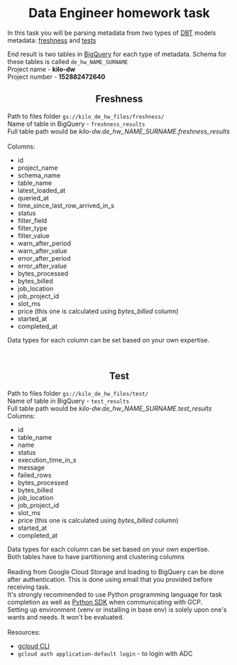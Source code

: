 <h1 style="text-align: center;">Data Engineer homework task</h1> 

In this task you will be parsing metadata from two types of [DBT](https://www.getdbt.com/) models metadata: [freshness](https://docs.getdbt.com/reference/resource-properties/freshness#definition) and [tests](https://docs.getdbt.com/docs/build/tests#overview)

End result is two tables in [BigQuery](https://cloud.google.com/bigquery) for each type of metadata.
Schema for these tables is called <code>de_hw_NAME_SURNAME</code> </br>
Project name - **kilo-dw** </br>
Project number - **152882472640** </br>

<h2 style="text-align: center;">Freshness</h2> 

Path to files folder <code>gs://kilo_de_hw_files/freshness/</code>
</br>
Name of table in BigQuery - <code>freshness_results</code> </br>
Full table path would be *kilo-dw.de_hw_NAME_SURNAME.freshness_results* </br>
</br>
Columns:
- id
- project_name
- schema_name
- table_name
- latest_loaded_at
- queried_at
- time_since_last_row_arrived_in_s
- status
- filter_field
- filter_type
- filter_value
- warn_after_period
- warn_after_value
- error_after_period
- error_after_value
- bytes_processed
- bytes_billed
- job_location
- job_project_id
- slot_ms
- price (this one is calculated using *bytes_billed* column)
- started_at
- completed_at

Data types for each column can be set based on your own expertise. </br>

</br>

<h2 style="text-align: center;">Test</h2> 

Path to files folder <code>gs://kilo_de_hw_files/test/</code> </br>
Name of table in BigQuery - <code>test_results</code> </br>
Full table path would be *kilo-dw.de_hw_NAME_SURNAME.test_results* </br>
Columns:
- id
- table_name
- name
- status
- execution_time_in_s
- message
- failed_rows
- bytes_processed
- bytes_billed
- job_location
- job_project_id
- slot_ms
- price (this one is calculated using *bytes_billed* column)
- started_at
- completed_at

Data types for each column can be set based on your own expertise. </br>
Both tables have to have partitioning and clustering columns </br>
</br>
Reading from Google Cloud Storage and loading to BigQuery can be done after authentication. This is done using email that you provided before receiving task. </br>
It's strongly recommended to use Python programming language for task completion as well as [Python SDK](https://cloud.google.com/python/docs/getting-started) when communicating with GCP. </br>
Setting up environment (venv or installing in base env) is solely upon one's wants and needs. It won't be evaluated.
</br>
</br>
Resources:
- [gcloud CLI](https://cloud.google.com/sdk/docs/install-sdk)
- <code>gcloud auth application-default login</code> - to login with ADC
